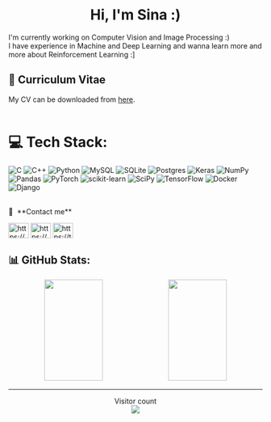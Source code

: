 <h1 align="center">Hi, I'm Sina :)</h1>
<p>
I'm currently working on Computer Vision and Image Processing :) <br/>
I have experience in Machine and Deep Learning and wanna learn more and more about Reinforcement Learning :]
</p>

## 📝 Curriculum Vitae
My CV can be downloaded from [here](https://github.com/sinarazi/sinarazi/blob/main/Curriculum%20Vitae_Sina%20Razi.pdf).<br/>
<br/>

# 💻 Tech Stack:
![C](https://img.shields.io/badge/c-%2300599C.svg?style=for-the-badge&logo=c&logoColor=white) ![C++](https://img.shields.io/badge/c++-%2300599C.svg?style=for-the-badge&logo=c%2B%2B&logoColor=white) ![Python](https://img.shields.io/badge/python-3670A0?style=for-the-badge&logo=python&logoColor=ffdd54) ![MySQL](https://img.shields.io/badge/mysql-%2300f.svg?style=for-the-badge&logo=mysql&logoColor=white) ![SQLite](https://img.shields.io/badge/sqlite-%2307405e.svg?style=for-the-badge&logo=sqlite&logoColor=white) ![Postgres](https://img.shields.io/badge/postgres-%23316192.svg?style=for-the-badge&logo=postgresql&logoColor=white) ![Keras](https://img.shields.io/badge/Keras-%23D00000.svg?style=for-the-badge&logo=Keras&logoColor=white) ![NumPy](https://img.shields.io/badge/numpy-%23013243.svg?style=for-the-badge&logo=numpy&logoColor=white) ![Pandas](https://img.shields.io/badge/pandas-%23150458.svg?style=for-the-badge&logo=pandas&logoColor=white) ![PyTorch](https://img.shields.io/badge/PyTorch-%23EE4C2C.svg?style=for-the-badge&logo=PyTorch&logoColor=white) ![scikit-learn](https://img.shields.io/badge/scikit--learn-%23F7931E.svg?style=for-the-badge&logo=scikit-learn&logoColor=white) ![SciPy](https://img.shields.io/badge/SciPy-%230C55A5.svg?style=for-the-badge&logo=scipy&logoColor=%white) ![TensorFlow](https://img.shields.io/badge/TensorFlow-%23FF6F00.svg?style=for-the-badge&logo=TensorFlow&logoColor=white) ![Docker](https://img.shields.io/badge/docker-%230db7ed.svg?style=for-the-badge&logo=docker&logoColor=white) ![Django](https://img.shields.io/badge/django-%23092E20.svg?style=for-the-badge&logo=django&logoColor=white)

<br/>
🔗 &nbsp;**Contact me**
<!--[![LinkedIn](https://img.shields.io/badge/LinkedIn-%230077B5.svg?logo=linkedin&logoColor=white)](https://linkedin.com/in/https://www.linkedin.com/in/sinarazii/) [![Twitter](https://img.shields.io/badge/Twitter-%231DA1F2.svg?logo=Twitter&logoColor=white)](https://twitter.com/https://twitter.com/thesinnah) -->
<p align="left">
<a href="https://www.linkedin.com/in/sinarazii/" target="blank"><img align="center" src="https://raw.githubusercontent.com/rahuldkjain/github-profile-readme-generator/master/src/images/icons/Social/linked-in-alt.svg" alt="https://www.linkedin.com/in/sinarazii/" height="30" width="40" /></a>
<a href="https://www.kaggle.com/sinarazi" target="blank"><img align="center" src="https://raw.githubusercontent.com/rahuldkjain/github-profile-readme-generator/master/src/images/icons/Social/kaggle.svg" alt="https://www.kaggle.com/sinarazi" height="30" width="40" /></a>
<a href="https://twitter.com/thesinnah" target="blank"><img align="center" src="https://raw.githubusercontent.com/rahuldkjain/github-profile-readme-generator/master/src/images/icons/Social/twitter.svg" alt="https://twitter.com/thesinnah" height="30" width="40" /></a>
</p>  


## 📊 GitHub Stats:
<p align="center">
  <img height="200em" width='48%' src="https://github-readme-stats.vercel.app/api?username=sinarazi&show_icons=true&theme=midnight-purple&include_all_commits=true&count_private=true&hide_border=true"/>
  <img height="200em" width='48%' src="https://github-readme-streak-stats.herokuapp.com/?user=sinarazi&theme=midnight-purple&hide_border=true"/>

---
<p align="center"> 
  Visitor count<br>
  <img src="https://profile-counter.glitch.me/sinarazi/count.svg" />
</p>
